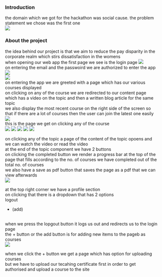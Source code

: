 <h3>Introduction</h3>
the domain which we got for the hackathon was social cause.
the problem statement we chose was the first one
<br/>
<img src = "https://user-images.githubusercontent.com/102222408/192074962-0addbe29-1980-4974-a1ce-fe6f753b9343.png" />
<h3>About the project </h3>
the idea behind our project is that we aim to reduce the pay disparity in the corporate realm which stirs dissatisfaction in the womens
<br/>
when opening our web app the first page we see is the login page
<img src = "https://user-images.githubusercontent.com/102222408/192075084-57000d68-81f2-409d-963f-eff13aeee68f.png"/>
<br/>
on entering the email and the passwoird we are authorized to enter the app
<br/>
<img src = "https://user-images.githubusercontent.com/102222408/192075169-fa5560ea-e433-43ff-ab95-10834bf177d8.png"/>
<br/>
<img src = "https://user-images.githubusercontent.com/102222408/192075175-47fdf1b4-adac-45e1-a689-2e038e321f3c.png"/>
<br/>
on entering the app we are greeted with a page which has our various courses displayed
<br/>
on clicking on any of the course we are redirected to our content page which has a video on the topic and then a written blog article for the same topic
<br/>
we also display the most recent course on the right side of the screen so that if there are a lot of courses then the user can join the latest one easily
<br/>
<img src = "https://user-images.githubusercontent.com/102222408/192075352-e25e818c-262b-4f2d-a335-4272c956989f.png"/>
<br/>
this is the page we get on clicking any of the course
<br/>
<img src = "https://user-images.githubusercontent.com/102222408/192075390-2f0d9d18-f79d-47ce-87ba-9918aebe1317.png"/>
<img src = "https://user-images.githubusercontent.com/102222408/192075405-fe0eb90e-3efb-4d4f-aac3-aabdfce4153a.png"/>
<img src = "https://user-images.githubusercontent.com/102222408/192075411-b383192c-fd62-47b1-b2a5-32ac8fb0d228.png"/>
<img src = "https://user-images.githubusercontent.com/102222408/192075419-d78de6c8-4841-4fda-8dd3-058549a9ae4a.png"/>
<img src = "https://user-images.githubusercontent.com/102222408/192075431-136c9193-4457-46d6-8dc6-1b2cc7f8b5c6.png"/>

on clicking any of the topic a page of the content of the topic opoens and we can watch the video or read the video
<br/>
at the end of the topic component we have 2 buttons 
<br/>
on clicking the completed button we render a progress bar at the top of the page that fills according to the no. of courses we have completed out of the total no. of courses
<br/>
we also have a save as pdf button that saves the page as a pdf that we can view afterwards
<br/>
<img src = "https://user-images.githubusercontent.com/102222408/192075593-1b82af62-c7a2-46ad-86a3-f099db08f3ce.png"/>

at the top right corner we have a profile section
<br/>
on clicking that there is a dropdown that has 2 options
<br/>
logout
<br/>
+ (add)
<br/>
when we press the lopgout button it logs us out and redirects us to the login page
<br/>
the + button or the add button is for adding new items to the pageb as courses
<br/>
<img src = "https://user-images.githubusercontent.com/102222408/192075654-2f58f631-ce06-48b5-929e-3f54ac5655d9.png"/>

when we click the + button we get a page which has option for uploading courses
<br/>
but we have to upload our tecahing certificate first in order to get authorised and upload a course to the site
